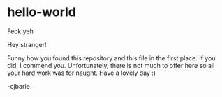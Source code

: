 # hello-world
Feck yeh

Hey stranger!

Funny how you found this repository and this file in the first place. If you did, I commend you.
Unfortunately, there is not much to offer here so all your hard work was for naught.
Have a lovely day :)

-cjbarle
